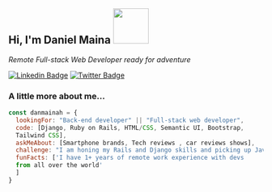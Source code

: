 
<h2> Hi, I'm Daniel Maina <img src="https://media.giphy.com/media/26Fxy3Iz1ari8oytO/giphy.gif" width="70"></h2>
<p><em>Remote Full-stack Web Developer ready for adventure</em></p>

[![Linkedin Badge](https://img.shields.io/badge/-Daniel%20Maina-blue?style=flat-square&logo=Linkedin&logoColor=white&link=https://www.linkedin.com/in/ellievillalejos/)](www.linkedin.com/in/daniel-maina-315a38191)
[![Twitter Badge](https://img.shields.io/badge/-@danmainah_-1ca0f1?style=flat-square&labelColor=1ca0f1&logo=twitter&logoColor=white&link=https://twitter.com/miss_elliev)](https://twitter.com/danmainah)


###  A little more about me...  

```javascript
const danmainah = {
  lookingFor: "Back-end developer" || "Full-stack web developer",
  code: [Django, Ruby on Rails, HTML/CSS, Semantic UI, Bootstrap, 
  Tailwind CSS],
  askMeAbout: [Smartphone brands, Tech reviews , car reviews shows],
  challenge: "I am honing my Rails and Django skills and picking up Javascript and React",
  funFacts: ['I have 1+ years of remote work experience with devs 
  from all over the world' 
  ]
}
```

